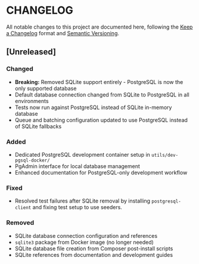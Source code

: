 # CHANGELOG

All notable changes to this project are documented here, following the [Keep a Changelog](https://keepachangelog.com/en/1.0.0/) format and [Semantic Versioning](https://semver.org/spec/v2.0.0.html).

## [Unreleased]

### Changed
- **Breaking:** Removed SQLite support entirely - PostgreSQL is now the only supported database
- Default database connection changed from SQLite to PostgreSQL in all environments
- Tests now run against PostgreSQL instead of SQLite in-memory database
- Queue and batching configuration updated to use PostgreSQL instead of SQLite fallbacks

### Added
- Dedicated PostgreSQL development container setup in `utils/dev-pgsql-docker/`
- PgAdmin interface for local database management
- Enhanced documentation for PostgreSQL-only development workflow

### Fixed
- Resolved test failures after SQLite removal by installing `postgresql-client` and fixing test setup to use seeders.

### Removed
- SQLite database connection configuration and references
- `sqlite3` package from Docker image (no longer needed)
- SQLite database file creation from Composer post-install scripts
- SQLite references from documentation and development guides

